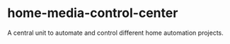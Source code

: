 # home-media-control-center
A central unit to automate and control different home automation projects. 

